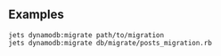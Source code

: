 ## Examples

    jets dynamodb:migrate path/to/migration
    jets dynamodb:migrate db/migrate/posts_migration.rb
